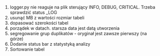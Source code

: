1. logger.py nie reaguje na plik sterujący INFO, DEBUG, CRITICAL. Trzeba sprawdzić status \_LOG
2. usunąć MB z wartości rozmiar tabeli
3. dopasować szerokości tabel
4. porządek w datach. starsza data jest datą utworzenia
5. segregowanie grup duplikatów - oryginał jest zawsze pierwszy (na górze)
6. Dodanie status bar z statystyką analizy
7. Sortowanie tabel
